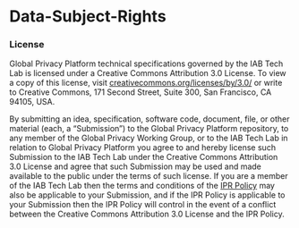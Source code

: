 # Data-Subject-Rights

### License <a name="license"></a>

Global Privacy Platform technical specifications governed by the IAB Tech Lab is licensed under a Creative Commons Attribution 3.0 License.   To view a copy of this license, visit [creativecommons.org/licenses/by/3.0/](http://creativecommons.org/licenses/by/3.0/) or write to Creative Commons, 171 Second Street, Suite 300, San Francisco, CA 94105, USA. 

By submitting an idea, specification, software code, document, file, or other material (each, a “Submission”) to the Global Privacy Platform repository, to any member of the Global Privacy Working Group, or to the IAB Tech Lab in relation to Global Privacy Platform you agree to and hereby license such Submission to the IAB Tech Lab under the Creative Commons Attribution 3.0 License and agree that such Submission may be used and made available to the public under the terms of such license.  If you are a member of the IAB Tech Lab then the terms and conditions of the [IPR Policy](https://iabtechlab.com/ipr-iab-techlab/acknowledge-ipr/) may also be applicable to your Submission, and if the IPR Policy is applicable to your Submission then the IPR Policy will control in the event of a conflict between the Creative Commons Attribution 3.0 License and the IPR Policy.
